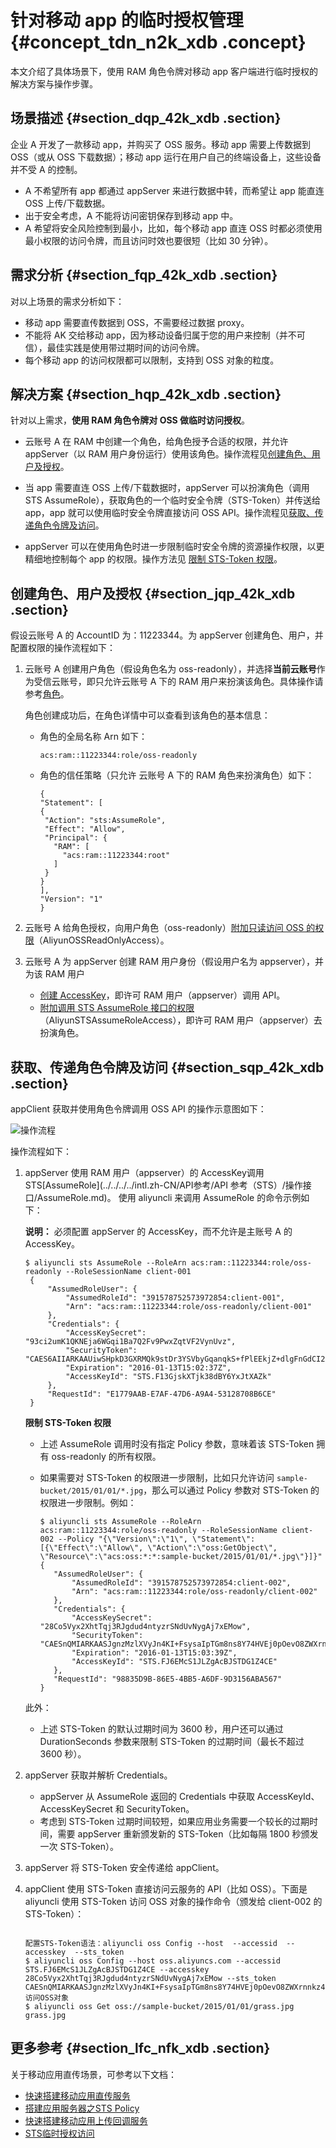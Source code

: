 # 针对移动 app 的临时授权管理 {#concept_tdn_n2k_xdb .concept}

本文介绍了具体场景下，使用 RAM 角色令牌对移动 app 客户端进行临时授权的解决方案与操作步骤。

## 场景描述 {#section_dqp_42k_xdb .section}

企业 A 开发了一款移动 app，并购买了 OSS 服务。移动 app 需要上传数据到 OSS（或从 OSS 下载数据）；移动 app 运行在用户自己的终端设备上，这些设备并不受 A 的控制。

-   A 不希望所有 app 都通过 appServer 来进行数据中转，而希望让 app 能直连 OSS 上传/下载数据。
-   出于安全考虑，A 不能将访问密钥保存到移动 app 中。
-   A 希望将安全风险控制到最小，比如，每个移动 app 直连 OSS 时都必须使用最小权限的访问令牌，而且访问时效也要很短（比如 30 分钟）。

## 需求分析 {#section_fqp_42k_xdb .section}

对以上场景的需求分析如下：

-   移动 app 需要直传数据到 OSS，不需要经过数据 proxy。
-   不能将 AK 交给移动 app，因为移动设备归属于您的用户来控制（并不可信），最佳实践是使用带过期时间的访问令牌。
-   每个移动 app 的访问权限都可以限制，支持到 OSS 对象的粒度。

## 解决方案 {#section_hqp_42k_xdb .section}

针对以上需求，**使用 RAM 角色令牌对 OSS 做临时访问授权**。

-   云账号 A 在 RAM 中创建一个角色，给角色授予合适的权限，并允许 appServer（以 RAM 用户身份运行）使用该角色。操作流程见[创建角色、用户及授权](#section_jqp_42k_xdb)。

-   当 app 需要直连 OSS 上传/下载数据时，appServer 可以扮演角色（调用 STS AssumeRole），获取角色的一个临时安全令牌（STS-Token）并传送给 app，app 就可以使用临时安全令牌直接访问 OSS API。操作流程见[获取、传递角色令牌及访问](#section_sqp_42k_xdb)。

-   appServer 可以在使用角色时进一步限制临时安全令牌的资源操作权限，以更精细地控制每个 app 的权限。操作方法见 [限制 STS-Token 权限](#ul_zqp_42k_xdb)。


## 创建角色、用户及授权 {#section_jqp_42k_xdb .section}

假设云账号 A 的 AccountID 为：11223344。为 appServer 创建角色、用户，并配置权限的操作流程如下：

1.  云账号 A 创建用户角色（假设角色名为 oss-readonly），并选择**当前云账号**作为受信云账号，即只允许云账号 A 下的 RAM 用户来扮演该角色。具体操作请参考[角色](intl.zh-CN/用户指南/身份管理/角色.md)。

    角色创建成功后，在角色详情中可以查看到该角色的基本信息：

    -   角色的全局名称 Arn 如下：

        ```
        acs:ram::11223344:role/oss-readonly
        ```

    -   角色的信任策略（只允许 云账号 A 下的 RAM 角色来扮演角色）如下：

        ```
        {
        "Statement": [
        {
         "Action": "sts:AssumeRole",
         "Effect": "Allow",
         "Principal": {
           "RAM": [
             "acs:ram::11223344:root"
           ]
         }
        }
        ],
        "Version": "1"
        }
        ```

2.  云账号 A 给角色授权，向用户角色（oss-readonly）[附加只读访问 OSS 的权限](intl.zh-CN/用户指南/授权管理/授权.md)（AliyunOSSReadOnlyAccess）。
3.  云账号 A 为 appServer 创建 RAM 用户身份（假设用户名为 appserver），并为该 RAM 用户
    -   [创建 AccessKey](intl.zh-CN/用户指南/身份管理/用户.md)，即许可 RAM 用户（appserver）调用 API。
    -   [附加调用 STS AssumeRole 接口的权限](intl.zh-CN/用户指南/授权管理/授权.md)（AliyunSTSAssumeRoleAccess），即许可 RAM 用户（appserver）去扮演角色。

## 获取、传递角色令牌及访问 {#section_sqp_42k_xdb .section}

appClient 获取并使用角色令牌调用 OSS API 的操作示意图如下：

![](images/3631_zh-CN.png "操作流程")

操作流程如下：

1.  appServer 使用 RAM 用户（appserver）的 AccessKey调用STS[AssumeRole](../../../../intl.zh-CN/API参考/API 参考（STS）/操作接口/AssumeRole.md)。 使用 aliyuncli 来调用 AssumeRole 的命令示例如下：

    **说明：** 必须配置 appServer 的 AccessKey，而不允许是主账号 A 的 AccessKey。

    ```
    $ aliyuncli sts AssumeRole --RoleArn acs:ram::11223344:role/oss-readonly --RoleSessionName client-001
     {
         "AssumedRoleUser": {
             "AssumedRoleId": "391578752573972854:client-001", 
             "Arn": "acs:ram::11223344:role/oss-readonly/client-001"
         }, 
         "Credentials": {
             "AccessKeySecret": "93ci2umK1QKNEja6WGqi1Ba7Q2Fv9PwxZqtVF2VynUvz", 
             "SecurityToken": "CAES6AIIARKAAUiwSHpkD3GXRMQk9stDr3YSVbyGqanqkS+fPlEEkjZ+dlgFnGdCI2PV93jksole8ijH8dHJrHRA5JA1YCGsfX5hrzcNM37Vr4eVdWFVQhoCw0DXBpHv//ZcITp+ELRr4MHsnyGiErnDsXLkI7q/sbuWg6PACZ/jzQfEWQb/f7Y1Gh1TVFMuRjEzR2pza1hUamszOGRCWTZZeEp0WEFaayISMzkxNTc4NzUyNTczOTcyODU0KgpjbGllbnQtMDAxMKT+lIHBKjoGUnNhTUQ1QkoKATEaRQoFQWxsb3cSGwoMQWN0aW9uRXF1YWxzEgZBY3Rpb24aAwoBKhIfCg5SZXNvdXJjZUVxdWFscxIIUmVzb3VyY2UaAwoBKkoFNDMyNzRSBTI2ODQyWg9Bc3N1bWVkUm9sZVVzZXJgAGoSMzkxNTc4NzUyNTczOTcyODU0cgllY3MtYWRtaW544Mbewo/26AE=", 
             "Expiration": "2016-01-13T15:02:37Z", 
             "AccessKeyId": "STS.F13GjskXTjk38dBY6YxJtXAZk"
         }, 
         "RequestId": "E1779AAB-E7AF-47D6-A9A4-53128708B6CE"
     }
    ```

    **限制 STS-Token 权限**

    -   上述 AssumeRole 调用时没有指定 Policy 参数，意味着该 STS-Token 拥有 oss-readonly 的所有权限。
    -   如果需要对 STS-Token 的权限进一步限制，比如只允许访问 `sample-bucket/2015/01/01/*.jpg`，那么可以通过 Policy 参数对 STS-Token 的权限进一步限制。例如：

        ```
        $ aliyuncli sts AssumeRole --RoleArn acs:ram::11223344:role/oss-readonly --RoleSessionName client-002 --Policy "{\"Version\":\"1\", \"Statement\": [{\"Effect\":\"Allow\", \"Action\":\"oss:GetObject\", \"Resource\":\"acs:oss:*:*:sample-bucket/2015/01/01/*.jpg\"}]}"
        {
           "AssumedRoleUser": {
               "AssumedRoleId": "391578752573972854:client-002", 
               "Arn": "acs:ram::11223344:role/oss-readonly/client-002"
           }, 
           "Credentials": {
               "AccessKeySecret": "28Co5Vyx2XhtTqj3RJgdud4ntyzrSNdUvNygAj7xEMow", 
               "SecurityToken": "CAESnQMIARKAASJgnzMzlXVyJn4KI+FsysaIpTGm8ns8Y74HVEj0pOevO8ZWXrnnkz4a4rBEPBAdFkh3197GUsprujsiU78FkszxhnQPKkQKcyvPihoXqKvuukrQ/Uoudk31KAJEz5o2EjlNUREcxWjRDRSISMzkxNTc4NzUyNTczOTcyODU0KgpjbGllbnQtMDAxMKmZxIHBKjoGUnNhTUQ1Qn8KATEaegoFQWxsb3cSJwoMQWN0aW9uRXF1YWxzEgZBY3Rpb24aDwoNb3NzOkdldE9iamVjdBJICg5SZXNvdXJjZUVxdWFscxIIUmVzb3VyY2UaLAoqYWNzOm9zczoqOio6c2FtcGxlLWJ1Y2tldC8yMDE1LzAxLzAxLyouanBnSgU0MzI3NFIFMjY4NDJaD0Fzc3VtZWRSb2xlVXNlcmAAahIzOTE1Nzg3NTI1NzM5NzI4NTRyCWVjcy1hZG1pbnjgxt7Cj/boAQ==", 
               "Expiration": "2016-01-13T15:03:39Z", 
               "AccessKeyId": "STS.FJ6EMcS1JLZgAcBJSTDG1Z4CE"
           }, 
           "RequestId": "98835D9B-86E5-4BB5-A6DF-9D3156ABA567"
        }
        ```

    此外：

    -   上述 STS-Token 的默认过期时间为 3600 秒，用户还可以通过 DurationSeconds 参数来限制 STS-Token 的过期时间（最长不超过 3600 秒）。
2.  appServer 获取并解析 Credentials。
    -   appServer 从 AssumeRole 返回的 Credentials 中获取 AccessKeyId、AccessKeySecret 和 SecurityToken。
    -   考虑到 STS-Token 过期时间较短，如果应用业务需要一个较长的过期时间，需要 appServer 重新颁发新的 STS-Token（比如每隔 1800 秒颁发一次 STS-Token）。
3.  appServer 将 STS-Token 安全传递给 appClient。
4.  appClient 使用 STS-Token 直接访问云服务的 API（比如 OSS）。下面是 aliyuncli 使用 STS-Token 访问 OSS 对象的操作命令（颁发给 client-002 的 STS-Token）：

    ```
    
    配置STS-Token语法：aliyuncli oss Config --host  --accessid  --accesskey  --sts_token 
    $ aliyuncli oss Config --host oss.aliyuncs.com --accessid STS.FJ6EMcS1JLZgAcBJSTDG1Z4CE --accesskey 28Co5Vyx2XhtTqj3RJgdud4ntyzrSNdUvNygAj7xEMow --sts_token CAESnQMIARKAASJgnzMzlXVyJn4KI+FsysaIpTGm8ns8Y74HVEj0pOevO8ZWXrnnkz4a4rBEPBAdFkh3197GUsprujsiU78FkszxhnQPKkQKcyvPihoXqKvuukrQ/Uoudk31KAJEz5o2EjlNUREcxWjRDRSISMzkxNTc4NzUyNTczOTcyODU0KgpjbGllbnQtMDAxMKmZxIHBKjoGUnNhTUQ1Qn8KATEaegoFQWxsb3cSJwoMQWN0aW9uRXF1YWxzEgZBY3Rpb24aDwoNb3NzOkdldE9iamVjdBJICg5SZXNvdXJjZUVxdWFscxIIUmVzb3VyY2UaLAoqYWNzOm9zczoqOio6c2FtcGxlLWJ1Y2tldC8yMDE1LzAxLzAxLyouanBnSgU0MzI3NFIFMjY4NDJaD0Fzc3VtZWRSb2xlVXNlcmAAahIzOTE1Nzg3NTI1NzM5NzI4NTRyCWVjcy1hZG1pbnjgxt7Cj/boAQ==
    访问OSS对象
    $ aliyuncli oss Get oss://sample-bucket/2015/01/01/grass.jpg grass.jpg
    ```


## 更多参考 {#section_lfc_nfk_xdb .section}

关于移动应用直传场景，可参考以下文档：

-   [快速搭建移动应用直传服务](../../../../intl.zh-CN/最佳实践/移动应用端直传实践/快速搭建移动应用直传服务.md)
-   [搭建应用服务器之STS Policy](../../../../intl.zh-CN/最佳实践/移动应用端直传实践/权限控制.md)
-   [快速搭建移动应用上传回调服务](../../../../intl.zh-CN/最佳实践/移动应用端直传实践/快速搭建移动应用上传回调服务.md)
-   [STS临时授权访问](../../../../intl.zh-CN/最佳实践/权限管理/STS临时授权访问.md)

